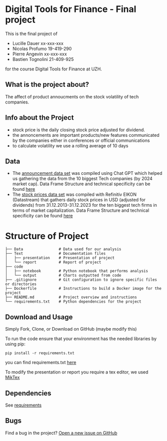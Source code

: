 # Digital Tools for Finance - Final project

This is the final project of
- Lucille Dauer  xx-xxx-xxx
- Nicolas Profumo   19-419-290
- Pierre Angevin xx-xxx-xxx
- Bastien Tognolini 21-409-925

for the course Digital Tools for Finance at UZH.

## What is the project about?

The affect of product annoucments on the stock volatility of tech companies.

## Info about the Project
- stock price is the daily closing stock price adjusted for dividend. 
- the annoncements are important products/new features communicated by the companies either in conferences or official communications
- to calculate volatility we use a rolling average of 10 days 

## Data
- The [announcement data set](https://github.com/Nicodu21/DTFF-project/blob/main/Data/announcements.xlsx) was compiled using Chat GPT which helped us gathering the data from  the 10 biggest Tech companies (by 2024 market cap).
          Data Frame Structure and technical specificity can be found [here](https://github.com/Nicodu21/DTFF-project/blob/main/Data/announcements.txt)
- The [stock prices data set](https://github.com/Nicodu21/DTFF-project/blob/main/Data/Stock_Prices.xlsx) was compiled with Refinitiv EIKON (Datastream) that gathers daily stock prices in USD (adjusted for dividends) from 31.12.2013-31.12.2023 for the ten biggest tech firms in terms of market capitalization.
          Data Frame Structure and technical specificity can be found [here](https://github.com/Nicodu21/DTFF-project/blob/main/Data/Stock_Prices.txt)

# Structure of Project



    ├── Data                # Data used for our analysis
    ├── Text                # Documentation files
    │   ├── presentation    # Presentation of project
    │   └── report          # Report of project
    ├── code
    │   ├── notebook        # Python notebook that performs analysis
    │   └── output          # Charts outputted from code
    ├── .gitignore          # Git configuration to ignore specific files or directories
    ├── Dockerfile          # Instructions to build a Docker image for the project
    ├── README.md           # Project overview and instructions
    └── requirements.txt    # Python dependencies for the project


## Download and Usage

Simply Fork, Clone, or Download on GitHub (maybe modify this)

To run the code ensure that your environment has the needed libraries by using pip:

`pip install -r requirements.txt`

you can find requirements.txt [here](https://github.com/Nicodu21/DTFF-project/blob/main/code/requirements.txt)

To modify the presentation or report you require a tex editor, we used [MikTex](https://miktex.org/)

## Dependencies

See [requirements](https://github.com/Nicodu21/DTFF-project/blob/main/code/requirements.txt)

## Bugs

Find a bug in the project? [Open a new issue on GitHub](https://github.com/Nicodu21/DTFF-project/issues)
